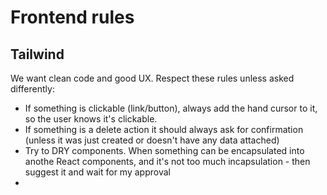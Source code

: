 # Frontend rules

## Tailwind

We want clean code and good UX. Respect these rules unless asked differently:

- If something is clickable (link/button), always add the hand cursor to it, so the user knows it's clickable.
- If something is a delete action it should always ask for confirmation (unless it was just created or doesn't have any data attached)
- Try to DRY components. When something can be encapsulated into anothe React components, and it's not too much incapsulation - then suggest it and wait for my approval
- 



